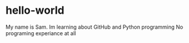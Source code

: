 # hello-world

My name is Sam. Im learning about GitHub and Python programming
No programing experiance at all
